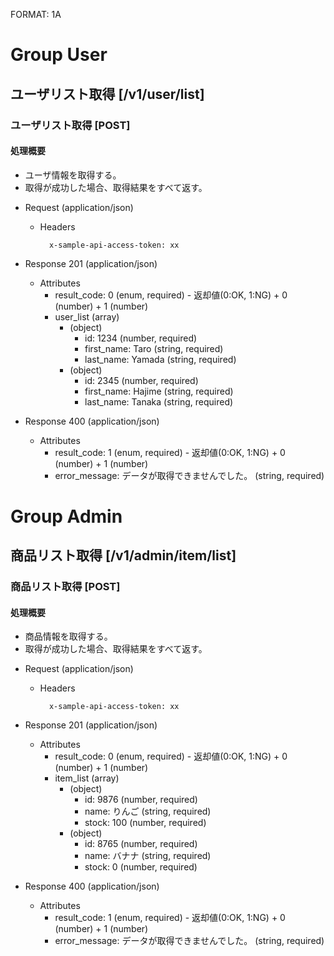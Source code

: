 FORMAT: 1A

# Group User

## ユーザリスト取得 [/v1/user/list]

### ユーザリスト取得 [POST]

#### 処理概要

* ユーザ情報を取得する。
* 取得が成功した場合、取得結果をすべて返す。

+ Request (application/json)

    + Headers

            x-sample-api-access-token: xx

+ Response 201 (application/json)

    + Attributes
        + result_code: 0 (enum, required) - 返却値(0:OK, 1:NG)
                + 0 (number)
                + 1 (number)
        + user_list (array)
            + (object)
                + id: 1234 (number, required)
                + first_name: Taro (string, required)
                + last_name: Yamada (string, required)
            + (object)
                + id: 2345 (number, required)
                + first_name: Hajime (string, required)
                + last_name: Tanaka (string, required)

+ Response 400 (application/json)

    + Attributes
        + result_code: 1 (enum, required) - 返却値(0:OK, 1:NG)
                + 0 (number)
                + 1 (number)
        + error_message: データが取得できませんでした。 (string, required)


# Group Admin

## 商品リスト取得 [/v1/admin/item/list]

### 商品リスト取得 [POST]

#### 処理概要

* 商品情報を取得する。
* 取得が成功した場合、取得結果をすべて返す。

+ Request (application/json)

    + Headers

            x-sample-api-access-token: xx

+ Response 201 (application/json)

    + Attributes
        + result_code: 0 (enum, required) - 返却値(0:OK, 1:NG)
                + 0 (number)
                + 1 (number)
        + item_list (array)
            + (object)
                + id: 9876 (number, required)
                + name: りんご (string, required)
                + stock: 100 (number, required)
            + (object)
                + id: 8765 (number, required)
                + name: バナナ (string, required)
                + stock: 0 (number, required)

+ Response 400 (application/json)

    + Attributes
        + result_code: 1 (enum, required) - 返却値(0:OK, 1:NG)
                + 0 (number)
                + 1 (number)
        + error_message: データが取得できませんでした。 (string, required)

